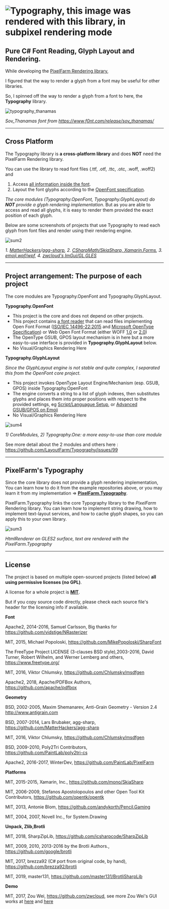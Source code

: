 ![Typography, this image was rendered with this library, in subpixel rendering mode](https://user-images.githubusercontent.com/7447159/31848163-cc9e00fe-b655-11e7-8a40-69258e440c7a.png)
===========

Pure C# Font Reading, Glyph Layout and Rendering.
---

While developing the [PixelFarm Rendering library](https://github.com/PaintLab/PixelFarm),

I figured that the way to render a glyph from a font may be useful for other libraries.

So, I spinned off the way to render a glyph from a font to here, the **Typography** library.



![typography_thanamas](https://user-images.githubusercontent.com/7447159/44314099-d4357180-a43e-11e8-95c3-56894bfea1e4.png)

_Sov_Thanamas font from https://www.f0nt.com/release/sov_thanamas/_
 
---
Cross Platform
---

The Typography library is **a cross-platform library** and does **NOT** need the PixelFarm Rendering library.

You can use the library to read font files (.ttf, .otf, .ttc, .otc, .woff, .woff2) and

1) Access [all information inside the font](Typography.OpenFont/Typeface.cs). 
2) Layout the font glyphs according to the [OpenFont specification](http://www.iso.org/iso/home/store/catalogue_ics/catalogue_detail_ics.htm?csnumber=66391).

_The core modules (Typography.OpenFont, Typography.GlyphLayout) do **NOT** provide a glyph rendering implementation_. 
But as you are able to access and read all glyphs, it is easy to render them provided the exact position of each glyph.

Below are some screenshots of projects that use Typography to read each glyph
from font files and render using their rendering engine.

![sum2](https://user-images.githubusercontent.com/7447159/78152244-bc6bff00-7463-11ea-847f-138e4ee3c7ff.png) 

_1. [MatterHackers](https://github.com/MatterHackers/MatterControl)/[agg-sharp](https://github.com/MatterHackers/agg-sharp), 2. [CSharpMath/SkiaSharp, Xamarin.Forms](https://github.com/verybadcat/CSharpMath), 3. [emoji.wpf/wpf](https://github.com/samhocevar/emoji.wpf),
4. [zwcloud's ImGui/GL,GLES](https://github.com/zwcloud/ImGui)_

---
Project arrangement: The purpose of each project
---

The core modules are Typography.OpenFont and Typography.GlyphLayout.
 
**Typography.OpenFont**

- This project is the core and does not depend on other projects.
- This project contains [a font reader](Typography.OpenFont/OpenFontReader.cs) that can read files implementing Open Font Format
  ([ISO/IEC 14496-22:2015](http://www.iso.org/iso/home/store/catalogue_ics/catalogue_detail_ics.htm?csnumber=66391) and [Microsoft OpenType Specification](https://www.microsoft.com/en-us/Typography/OpenTypeSpecification.aspx))
  or Web Open Font Format (either WOFF [1.0](https://www.w3.org/TR/2012/REC-WOFF-20121213/) or [2.0](https://www.w3.org/TR/WOFF2/))
- The OpenType GSUB, GPOS layout mechanism is in here but a more easy-to-use interface is provided in **Typography.GlyphLayout** below.
- No Visual/Graphics Rendering Here


**Typography.GlyphLayout**

_Since the GlyphLayout engine is not stable and quite complex, 
I separated this from the OpenFont core project._

- This project invokes OpenType Layout Engine/Mechanism (esp. GSUB, GPOS) inside Typography.OpenFont
- The engine converts a string to a list of glyph indexes, then substitutes glyphs
   and places them into proper positions with respect to the provided settings,
      eg [Script/Languague Setup](https://github.com/LayoutFarm/Typography/issues/82), 
           or [Advanced GSUB/GPOS on Emoji](https://github.com/LayoutFarm/Typography/issues/18)
- No Visual/Graphics Rendering Here

![sum4](https://user-images.githubusercontent.com/7447159/78161684-09ee6900-7470-11ea-9649-285c38a19079.png)

_1) CoreModules, 2) Typography.One: a more easy-to-use than core module_

See more detail about the 2 modules and others here : https://github.com/LayoutFarm/Typography/issues/99

---
PixelFarm's Typography
---

Since the core library does not provide a glyph rendering implementation, You can learn
how to do it from the example repositories above, or you may learn it from my 
implementation => [**PixelFarm.Typography**](PixelFarm.Typography).

PixelFarm.Typography links the core Typography library to the _PixelFarm_ Rendering library.
You can learn how to implement string drawing, how to implement text-layout services, and how to cache glyph shapes, so you can apply this to your own library.

![sum3](https://user-images.githubusercontent.com/7447159/78159669-10c7ac80-746d-11ea-9f22-4aee4d7f3807.png)

_HtmlRenderer on GLES2 surface, text are rendered with the PixelFarm.Typography_

-----------
License
-----------

The project is based on multiple open-sourced projects (listed below) **all using permissive licenses (no GPL)**.

A license for a whole project is [**MIT**](https://opensource.org/licenses/MIT).

But if you copy source code directly, please check each source file's header for the licensing info if available.

 
**Font** 

Apache2, 2014-2016, Samuel Carlsson, Big thanks for https://github.com/vidstige/NRasterizer

MIT, 2015, Michael Popoloski, https://github.com/MikePopoloski/SharpFont

The FreeType Project LICENSE (3-clauses BSD style),2003-2016, David Turner, Robert Wilhelm, and Werner Lemberg and others, https://www.freetype.org/

MIT, 2016, Viktor Chlumsky, https://github.com/Chlumsky/msdfgen

Apache2, 2018, Apache/PDFBox Authors,  https://github.com/apache/pdfbox

**Geometry**

BSD, 2002-2005, Maxim Shemanarev, Anti-Grain Geometry - Version 2.4 http://www.antigrain.com

BSD, 2007-2014, Lars Brubaker, agg-sharp, https://github.com/MatterHackers/agg-sharp 

MIT, 2016, Viktor Chlumsky, https://github.com/Chlumsky/msdfgen

BSD, 2009-2010, Poly2Tri Contributors, https://github.com/PaintLab/poly2tri-cs

Apache2, 2016-2017, WinterDev, https://github.com/PaintLab/PixelFarm

**Platforms**

MIT, 2015-2015, Xamarin, Inc., https://github.com/mono/SkiaSharp

MIT, 2006-2009,  Stefanos Apostolopoulos and other Open Tool Kit Contributors, https://github.com/opentk/opentk

MIT, 2013, Antonie Blom, https://github.com/andykorth/Pencil.Gaming

MIT, 2004, 2007, Novell Inc., for System.Drawing 

**Unpack, Zlib,Brotli**

MIT, 2018, SharpZipLib, https://github.com/icsharpcode/SharpZipLib 

MIT, 2009, 2010, 2013-2016 by the Brotli Authors., https://github.com/google/brotli

MIT, 2017, brezza92 (C# port from original code, by hand), https://github.com/brezza92/brotli

MIT, 2019, master131, https://github.com/master131/BrotliSharpLib

**Demo**

MIT, 2017, Zou Wei, https://github.com/zwcloud, see more Zou Wei's GUI works at [here](https://zwcloud.net/#project/imgui) and [here](https://github.com/zwcloud/ImGui)
